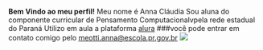 **Bem Vindo ao meu perfil!**
Meu nome é Anna Cláudia
Sou aluna do componente curricular de Pensamento Computacionalvpela rede estadual do Paraná
Utilizo em aula a plataforma [alura](https://www.alura.com.br)
###você pode entrar em contato comigo pelo meotti.anna@escola.pr.gov.br
![](https://media.tenor.com/uqqlWYiphYYAAAAi/harry-potter-marauders.gif)
